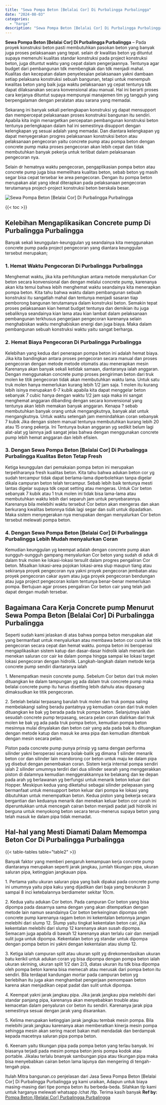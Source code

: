 ```yaml
---
title: "Sewa Pompa Beton [Belalai Cor] Di Purbalingga Purbalingga"
date: "2024-08-03"
categories: 
  - "harga"
description: "Sewa Pompa Beton [Belalai Cor] Di Purbalingga Purbalingga. Itulah Mitra bangunan.co penjelasan dari Jasa Sewa Pompa Beton [Belalai Cor] Di Purbalingga Purb..."
---
```


**Sewa Pompa Beton \[Belalai Cor\] Di Purbalingga Purbalingga** – Pada proyek konstruksi beton pasti membutuhkan pasokan beton yang banyak juga proses pelaksanaan yang tepat. selain dr kwalitas beton yg dituntut supaya memenuhi kualitas standar konstruksi pada project konstruksi beton, juga dituntut waktu yang cepat dalam pengerjaannya. Tentunya agar budget dari pembangunan tdk membengkak dan tdk menjadi mahal. Kualitas dan kecepatan dalam penyelesaian pelaksanaan yakni dambaan setiap pelaksana konstruksi sebuah bangunan, tetapi untuk menempuh kwalitas beton yang baik juga waktu pelaksanaan yg cepat tentunya tdk dapat dilaksanakan secara konvensional atau manual. Hal ini berarti proses cara kerjanya dituntut supaya mempunyai manajemen tim yg tangguh yang berpengalaman dengan peralatan atau sarana yang memadai.

Sekarang ini banyak sekali perlengkapan konstruksi yg dapat mensupport dan mempercepat pelaksanaan proses konstruksi bangunan itu sendiri. Apabila kita ingin menargetkan percepatan pembangunan konstruksi beton tentunya perlengkapan dalam hal ini semestinya disupport dengan kelengkapan yg sesuai adalah yang memadai. Dan diantara kelengkapan yg dapat menyegerakan progres pelaksanaan konstruksi beton atau pelaksanaan pengecoran yaitu concrete pump atau pompa beton dengan concrete pump maka proses pengecoran akan lebih cepat dan tidak membutuhkan banyak pekerja untuk terlibat dalam pelaksanaan pengecoran nya.

Selain dr hematnya waktu pengecoran, pengaplikasian pompa beton atau concrete pump juga bisa memelihara kualitas beton, sebab beton yg masih segar bisa cepat tersebar ke area pengecoran. Dengan itu pompa beton merupakan alat yang ideal diterapkan pada pelaksanaan pengecoran terutamanya project-project konstruksi beton berskala besar.

![Sewa Pompa Beton [Belalai Cor] Di Purbalingga Purbalingga](/images/sewa-concrete-pump-18.png)

{{< toc >}}

## Kelebihan Mengaplikasikan Concrete pump Di Purbalingga Purbalingga

Banyak sekali keunggulan-keunggulan yg seandainya kita menggunakan concrete pump pada project pengecoran yang diantara keunggulan tersebut merupakan;

### 1\. Hemat Waktu Pengecoran Di Purbalingga Purbalingga

Menghemat waktu, jika kita perhitungkan antara metode menyalurkan Cor beton secara konvensional dan dengan melalui concrete pump, karenanya akan kita temui bahwa lebih menghemat waktu seandainya kita menerapkan pompa beton. Kita tahu bahwa waktu dalam pembangunan sebuah konstruksi itu sangatlah mahal dan tentunya menjadi sasaran tiap pemborong bangunan terutamanya dalam konstruksi beton. Semakin tepat proses pelaksanaan kian hemat budget tentunya dan demikian itu juga sebaliknya seandainya kian lama atau kian lambat dalam pelaksanaan pembangunan terkhusus pengerjaan pengecoran karenanya selain menghabiskan waktu menghabiskan energi dan juga biaya. Maka dalam pembangunan sebuah konstruksi waktu yaitu sangat berharga.

### 2\. Hemat Biaya Pengecoran Di Purbalingga Purbalingga

Kelebihan yang kedua dari penerapan pompa beton ini adalah hemat biaya. Jika kita bandingkan antara proses pengecoran secara manual dan proses pengecoran dengan metode metode otomatis atau menerapkan mesin Karenanya akan banyak sekali ketidak samaan, diantaranya ialah anggaran. Dengan menggunakan concrete pump proses pengiriman beton dari truk molen ke titik pengecoran tidak akan membutuhkan waktu lama. Untuk satu truk molen hanya memerlukan kurang lebih 1/2 jam saja. 1 molen itu kurang lebih isinya merupakan 6-7 kubik apabila kita dapat menggelar beton sebanyak 7 cubic hanya dengan waktu 1/2 jam saja maka ini sangat menghemat anggaran dibanding dengan secara konvensional yang tentunya akan lebih memakan banyak anggaran. Kenapa ? sebab membutuhkan banyak orang untuk mengangkutnya, banyak alat untuk mengangkutnya. Untuk waktu setengah jam memindahkan coran sebanyak 7 kubik Jika dengan sistem manual tentunya membutuhkan kurang lebih 20 atau 15 orang pekerja. Ini Tentunya bukan anggaran yg sedikit belum lagi alat-alat yg lainnya jadi sangat jelas bahwa dengan menggunakan concrete pump lebih hemat anggaran dan lebih efisien.

### 3\. Dengan Sewa Pompa Beton \[Belalai Cor\] Di Purbalingga Purbalingga Kualitas Beton Tetap Fresh

Ketiga keunggulan dari pemakaian pompa beton ini merupakan terpeliharanya fresh kualitas beton. Kita tahu bahwa adukan beton cor yg sudah tercampur tidak dapat berlama-lama diperbolehkan tanpa digelar dikala campuran beton telah tercampur. Sebab lebih baik tentunya mesti lantas digelar supaya tdk cepat setting atau mengeras. Untuk Cor beton sebanyak 7 kubik atau 1 truk molen ini tidak bisa lama-lama atau membutuhkan waktu lebih dari separuh jam untuk penyebarannya. Karenanya bila melebihi waktu tersebut Cor beton akan mengeras dan akan berkurang kwalitas betonnya tidak lagi segar dan sulit untuk dipadatkan. Maka sistem menyegerakan nya merupakan dengan menyalurkan Cor beton tersebut melewati pompa beton.

### 4\. Dengan Sewa Pompa Beton \[Belalai Cor\] Di Purbalingga Purbalingga Lebih Mudah menyalurkan Coran

Kemudian keunggulan yg keempat adalah dengan concrete pump akan sungguh-sungguh gampang menyalurkan Cor beton yang sudah di aduk di dalam truk molen ke lokasi-lokasi tersulit dalam progres pengaliran Cor beton. Misalkan lokasi-area pojokan lokasi-area slup maupun tiang atau sekiranya proyek pengecoran nya yakni proyek pengecoran jembatan atau proyek pengecoran cakar ayam atau juga proyek pengecoran bendungan atau juga project pengecoran kolam tentunya benar-benar memerlukan pompa. Bertujuan agar proses pengaliran Cor beton cair yang telah jadi dapat dengan mudah tersebar.

## Bagaimana Cara Kerja Concrete pump Menurut Sewa Pompa Beton \[Belalai Cor\] Di Purbalingga Purbalingga

Seperti sudah kami jelaskan di atas bahwa pompa beton merupakan alat yang bermanfaat untuk menyalurkan atau membawa beton cor curah ke titik pengecoran secara cepat dan hemat waktu. pompa beton ini beroperasi mengaplikasikan sistem katup dan dasar-dasar hidrolik ialah menarik dan menekan saluran cor cair ke dalam pompa hingga sampai ke lokasi target lokasi pengecoran dengan hidrolik. Langkah-langkah dalam metode kerja concrete pump sendiri diantaranya ialah

1\. Menempatkan mesin concrete pump. Sebelum Cor beton dari truk molen dituangkan ke dalam tampungan yg ada dalam truk concrete pump maka belalai concrete pump itu harus disetting lebih dahulu atau dipasang dimaksudkan ke titik pengecoran.

2\. Setelah belalai terpasang barulah truk molen dan truk pompa saling membelakangi saling beradu pantatnya yg kemudian coran dari truk molen dituangkan ke bak yg berada pada truk pompa beton. Selanjutnya ialah sesudah concrete pump terpasang, secara pelan coran dialirkan dari truk molen ke bak yg ada pada truk pompa beton, kemudian pompa beton mesinnya mulai dinyalakan dan beton cair yang ada pada bak itu dituangkan dengan metode katup dan masuk ke area pipa dan kemudian ditembak dengan mesin secara pelan.

Piston pada concrete pump punya prinsip yg sama dengan performa silinder yakni beroperasi secara bolak-balik yg dimana 1 silinder menarik beton cor dan silinder lain mendorong cor beton untuk maju ke dalam pipa yg disebut dengan penembakan coran. Sistem kerja internal pompa sendiri ialah 2 silinder umumnya terdiri dari dua silinder searah yang menggerakkan piston di dalamnya kemudian menggerakkannya ke belakang dan ke depan pada arah yg berlawanan yg berfungsi untuk menarik beton keluar dari Hopper. Meskipun kedua yang diketahui sebagai silinder pelepasan yang bermanfaat untuk mensupport beton keluar dari pompa ke lokasi yang dibutuhkan untuk menempatkan beton. Kedua piston yang bekerja secara bergantian dan keduanya menarik dan menekan keluar beton cor curah ini diperuntukkan untuk mencegah cairan beton menjadi padat jadi hidrolik ini berguna untuk menyokong beton secara terus-menerus supaya beton yang telah masuk ke dalam pipa tidak memadat.

## Hal-hal yang Mesti Diamati Dalam Memompa Beton Cor Di Purbalingga Purbalingga

{{< table-tables table="table2" >}}

Banyak faktor yang memberi pengaruh kemampuan kerja concrete pump diantaranya merupakan seperti jarak jangkau, jumlah tikungan pipa, ukuran saluran pipa, ketinggian jangkauan pipa.

1\. Pertama yaitu ukuran saluran pipa yang baik dipakai pada concrete pump ini umumnya yaitu pipa kaku yang dijadikan dari baja yang berukuran 3 sampai 8 inci ketebalannya berdiameter sekitar 10cm.

2\. Kedua yaitu adukan Cor beton. Pada campuran Cor beton yang bisa dipompa pada dasarnya sama dengan yang akan ditempatkan dengan metode lain namun seandainya Cor beton berkeinginan dipompa oleh concrete pump karenanya ragam beton ini kekentalan betonnya jangan melebihi dari slump 12. Slump yaitu tingkat kekentalan beton cair, jika kekentalan melebihi dari slump 12 karenanya akan susah dipompa. Semacam juga apabila di bawah 12 karenanya akan terlalu cair dan menjadi sulit juga untuk dipompa. Kekentalan beton yg standar untuk dipompa dengan pompa beton ini yakni dengan kekentalan atau slump 12.

3\. Ketiga ialah campuran split atau ukuran split yg direkomendasikan ukuran batu kerikil untuk adukan coran yg bisa dipompa dengan pompa beton ialah ukuran skrining, ukuran split 1/2 dan 2/3, diatas ukuran itu tdk bisa dipompa oleh pompa beton karena bisa memecah atau merusak dari pompa beton itu sendiri. Bila terdapat kandungan mortar pada campuran beton yg berlebihan itu juga akan menghambat pengerjaan pemompaan beton karena akan menjadikan cepat padat dan sulit untuk dipompa.

4\. Keempat yakni jarak jangkau pipa. Jika jarak jangkau pipa melebihi dari standar panjang pipa, karenanya akan menyebabkan trouble atau kemacetan dalam penyaluran cor beton itu sendiri. Karenanya jarak pipa semestinya sesuai dengan jarak yang disarankan.

5\. Kelima merupakan ketinggian jarak jangkau tembak mesin pompa. Bila melebihi jarak jangkau karenanya akan memberatkan kinerja mesin pompa sehingga mesin akan sering macet bakan mati mendadak dan berdampak kepada macetnya saluran pipa pompa beton.

6\. Keenam yaitu tikungan pipa pada pompa beton yang terlau banyak. Ini biasanya terjadi pada mesim pompa beton jenis pompa kodok atau portable. Jikalau terlalu bnanyak sambungan pipa atau tikungan pipa maka bisa menyebabkan cairan beton lama lajunya dan mengering di tengah-tengah pipa.

Itulah Mitra bangunan.co penjelasan dari Jasa Sewa Pompa Beton \[Belalai Cor\] Di Purbalingga Purbalingga yg kami uraikan, Adapun untuk biaya masing-masing dari tipe pompa beton itu berbeda-beda. Silahkan tlp kami untuk harganya melewati whatsapp /chat /tlp. Terima kasih banyak
**Ref by:** [Pompa Beton [Belalai Cor] Purbalingga Purbalingga](https://id.wikipedia.org/wiki/Pompa)
